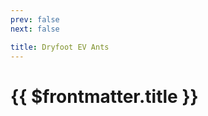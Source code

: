 ```yaml
---
prev: false
next: false

title: Dryfoot EV Ants
---
```


# {{ $frontmatter.title }}

<MyImageComponent image="dryfoot-ev-ants.png" :alt="$frontmatter.title + ' Map'" />
